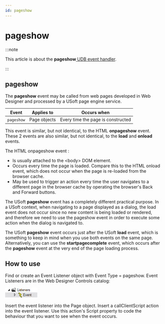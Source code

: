 ```yaml
---
id: pageshow
---
```


# pageshow




:::note

This article is about the **pageshow**[ UDB event handler](/Web_and_app_UIs/UDB_Events).

:::

## **pageshow**

The **pageshow** event may be called from web pages developed in Web Designer and processed by a USoft page engine service.

|**Event**|**Applies to**|**Occurs when**|
|--------|--------|--------|
|`pageshow`|Page objects|Every time the page is constructed|



This event is similar, but not identical, to the HTML **onpageshow** event. These 2 events are also similar, but not identical, to the **load** and **onload** events.

The HTML onpageshow event :

- Is usually attached to the \<body> DOM element.
- Occurs every time the page is loaded. Compare this to the HTML onload event, which does not occur when the page is re-loaded from the browser cache.
- May be used to trigger an action every time the user navigates to a different page in the browser cache by operating the browser's Back and Forward buttons.

The USoft **pageshow** event has a completely different practical purpose. In a USoft context, when navigating to a page displayed as a dialog, the load event does not occur since no new content is being loaded or rendered, and therefore we need to use the pageshow event in order to execute some action when the dialog is navigated to.

The USoft **pageshow** event occurs just after the USoft **load** event, which is something to keep in mind when you use both events on the same page. Alternatively, you can use the **startpagecomplete** event, which occurs after the **pageshow** event at the very end of the page loading process.

## How to use

Find or create an Event Listener object with Event Type = pageshow. Event Listeners are in the Web Designer Controls catalog:

![](./assets/ff8672be-ff07-426e-ba7e-0ecf37444b63.png)

Insert the event listener into the Page object. Insert a callClientScript action into the event listener. Use this action's Script property to code the behaviour that you want to see when the event occurs.